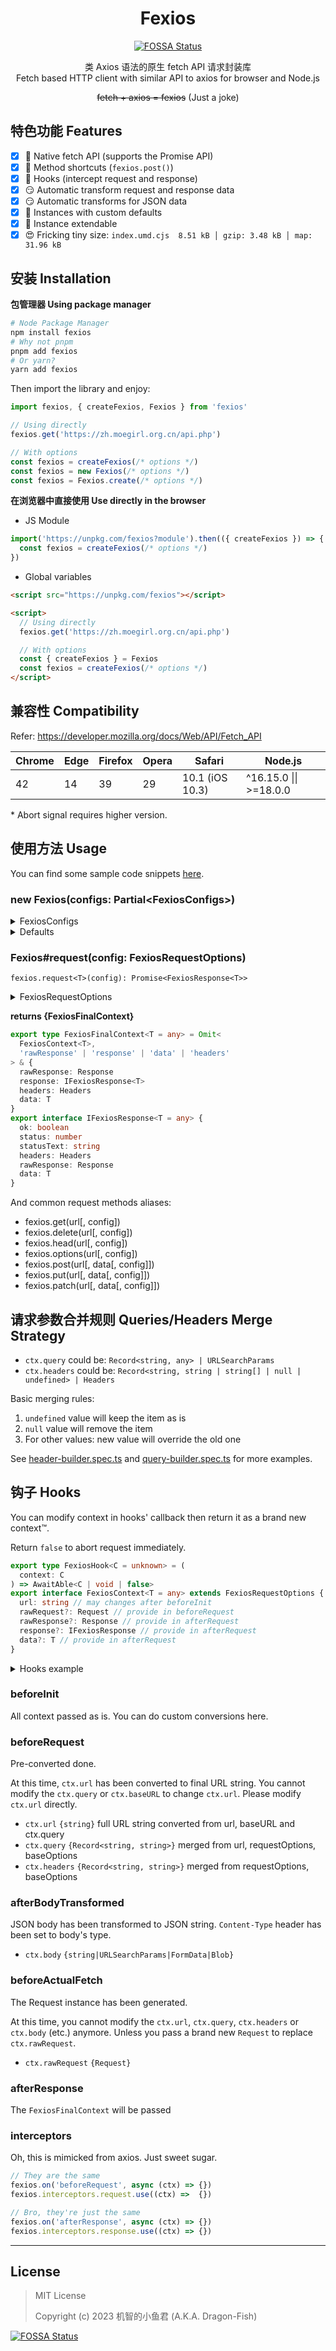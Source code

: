<div align="center">

# Fexios

[![FOSSA Status](https://app.fossa.com/api/projects/git%2Bgithub.com%2Fdragon-fish%2Ffexios.svg?type=shield)](https://app.fossa.com/projects/git%2Bgithub.com%2Fdragon-fish%2Ffexios?ref=badge_shield)

类 Axios 语法的原生 fetch API 请求封装库<br>
Fetch based HTTP client with similar API to axios for browser and Node.js

~~fetch + axios = fexios~~ (Just a joke)

</div>

## 特色功能 Features

- [x] 🤯 Native fetch API (supports the Promise API)
- [x] 🤫 Method shortcuts (`fexios.post()`)
- [x] 🔗 Hooks (intercept request and response)
- [x] 😏 Automatic transform request and response data
- [x] 😏 Automatic transforms for JSON data
- [x] 🤩 Instances with custom defaults
- [x] 🫡 Instance extendable
- [x] 😍 Fricking tiny size: `index.umd.cjs  8.51 kB │ gzip: 3.48 kB │ map: 31.96 kB`

## 安装 Installation

**包管理器 Using package manager**

```sh
# Node Package Manager
npm install fexios
# Why not pnpm
pnpm add fexios
# Or yarn?
yarn add fexios
```

Then import the library and enjoy:

```ts
import fexios, { createFexios, Fexios } from 'fexios'

// Using directly
fexios.get('https://zh.moegirl.org.cn/api.php')

// With options
const fexios = createFexios(/* options */)
const fexios = new Fexios(/* options */)
const fexios = Fexios.create(/* options */)
```

**在浏览器中直接使用 Use directly in the browser**

- JS Module

```ts
import('https://unpkg.com/fexios?module').then(({ createFexios }) => {
  const fexios = createFexios(/* options */)
})
```

- Global variables

```html
<script src="https://unpkg.com/fexios"></script>

<script>
  // Using directly
  fexios.get('https://zh.moegirl.org.cn/api.php')

  // With options
  const { createFexios } = Fexios
  const fexios = createFexios(/* options */)
</script>
```

## 兼容性 Compatibility

Refer: https://developer.mozilla.org/docs/Web/API/Fetch_API

| Chrome | Edge | Firefox | Opera | Safari          | Node.js                |
| ------ | ---- | ------- | ----- | --------------- | ---------------------- |
| 42     | 14   | 39      | 29    | 10.1 (iOS 10.3) | ^16.15.0 \|\| >=18.0.0 |

\* Abort signal requires higher version.

## 使用方法 Usage

You can find some sample code snippets [here](test/).

### new Fexios(configs: Partial\<FexiosConfigs>)

<details>

<summary>FexiosConfigs</summary>

```ts
export interface FexiosConfigs {
  baseURL: string
  timeout: number
  /**
   * In context, query value can be:
   * - `null`      - to remove the item
   * - `undefined` - to keep the item as is
   */
  query: Record<string, any> | URLSearchParams
  headers: Record<string, string | string[]> | Headers
  credentials?: RequestInit['credentials']
  cache?: RequestInit['cache']
  mode?: RequestInit['mode']
  responseType?: 'json' | 'blob' | 'text' | 'stream' | 'arrayBuffer'
  fetch?: FetchLike
}
```

</details>

<details>

<summary>Defaults</summary>

```ts
const DEFAULT_CONFIGS = {
  baseURL: '',
  credentials: 'same-origin',
  headers: {
    'content-type': 'application/json; charset=UTF-8',
  },
  query: {},
  responseType: 'json',
  fetch: globalThis.fetch,
}
```

</details>

### Fexios#request(config: FexiosRequestOptions)

`fexios.request<T>(config): Promise<FexiosResponse<T>>`

<details>

<summary>FexiosRequestOptions</summary>

```ts
export interface FexiosRequestOptions extends Omit<FexiosConfigs, 'headers'> {
  url?: string | URL
  method?: FexiosMethods
  /**
   * In context, header value can be:
   * - `null`      - to remove the header
   * - `undefined` - to keep the header as is
   */
  headers: Record<string, string | string[] | null | undefined> | Headers
  body?: Record<string, any> | string | FormData | URLSearchParams
  abortController?: AbortController
  onProgress?: (progress: number, buffer?: Uint8Array) => void
}
```

</details>

**returns {FexiosFinalContext}**

```ts
export type FexiosFinalContext<T = any> = Omit<
  FexiosContext<T>,
  'rawResponse' | 'response' | 'data' | 'headers'
> & {
  rawResponse: Response
  response: IFexiosResponse<T>
  headers: Headers
  data: T
}
export interface IFexiosResponse<T = any> {
  ok: boolean
  status: number
  statusText: string
  headers: Headers
  rawResponse: Response
  data: T
}
```

And common request methods aliases:

- fexios.get(url[, config])
- fexios.delete(url[, config])
- fexios.head(url[, config])
- fexios.options(url[, config])
- fexios.post(url[, data[, config]])
- fexios.put(url[, data[, config]])
- fexios.patch(url[, data[, config]])

## 请求参数合并规则 Queries/Headers Merge Strategy

- `ctx.query` could be: `Record<string, any> | URLSearchParams`
- `ctx.headers` could be: `Record<string, string | string[] | null | undefined> | Headers`

Basic merging rules:

1. `undefined` value will keep the item as is
2. `null` value will remove the item
3. For other values: new value will override the old one

See [header-builder.spec.ts](src/models/header-builder.spec.ts) and [query-builder.spec.ts](src/models/query-builder.spec.ts) for more examples.

## 钩子 Hooks

You can modify context in hooks' callback then return it as a brand new context™.

Return `false` to abort request immediately.

```ts
export type FexiosHook<C = unknown> = (
  context: C
) => AwaitAble<C | void | false>
export interface FexiosContext<T = any> extends FexiosRequestOptions {
  url: string // may changes after beforeInit
  rawRequest?: Request // provide in beforeRequest
  rawResponse?: Response // provide in afterRequest
  response?: IFexiosResponse // provide in afterRequest
  data?: T // provide in afterRequest
}
```

<details>

<summary>Hooks example</summary>

```ts
const fexios = new Fexios()

fexios.on('beforeRequest', async (ctx) => {
  const url = new URL(ctx.url)
  if (url.searchParams.has('foo')) {
    return false
  } else {
    url.searchParams.set('foo', 'bar')
    ctx.url = '' + url
    return ctx
  }
})
```

</details>

### beforeInit

All context passed as is. You can do custom conversions here.

### beforeRequest

Pre-converted done.

At this time, `ctx.url` has been converted to final URL string. You cannot modify the `ctx.query` or `ctx.baseURL` to change `ctx.url`. Please modify `ctx.url` directly.

- `ctx.url` `{string}` full URL string converted from url, baseURL and ctx.query
- `ctx.query` `{Record<string, string>}` merged from url, requestOptions, baseOptions
- `ctx.headers` `{Record<string, string>}` merged from requestOptions, baseOptions

### afterBodyTransformed

JSON body has been transformed to JSON string. `Content-Type` header has been set to body's type.

- `ctx.body` `{string|URLSearchParams|FormData|Blob}`

### beforeActualFetch

The Request instance has been generated.

At this time, you cannot modify the `ctx.url`, `ctx.query`, `ctx.headers` or `ctx.body` (etc.) anymore. Unless you pass a brand new `Request` to replace `ctx.rawRequest`.

- `ctx.rawRequest` `{Request}`

### afterResponse

The `FexiosFinalContext` will be passed

### interceptors

Oh, this is mimicked from axios. Just sweet sugar.

<!-- prettier-ignore-start -->
```ts
// They are the same
fexios.on('beforeRequest', async (ctx) => {})
fexios.interceptors.request.use((ctx) =>  {})

// Bro, they're just the same
fexios.on('afterResponse', async (ctx) => {})
fexios.interceptors.response.use((ctx) => {})
```
<!-- prettier-ignore-end -->

---

## License

> MIT License
>
> Copyright (c) 2023 机智的小鱼君 (A.K.A. Dragon-Fish)

[![FOSSA Status](https://app.fossa.com/api/projects/git%2Bgithub.com%2Fdragon-fish%2Ffexios.svg?type=large)](https://app.fossa.com/projects/git%2Bgithub.com%2Fdragon-fish%2Ffexios?ref=badge_large)
